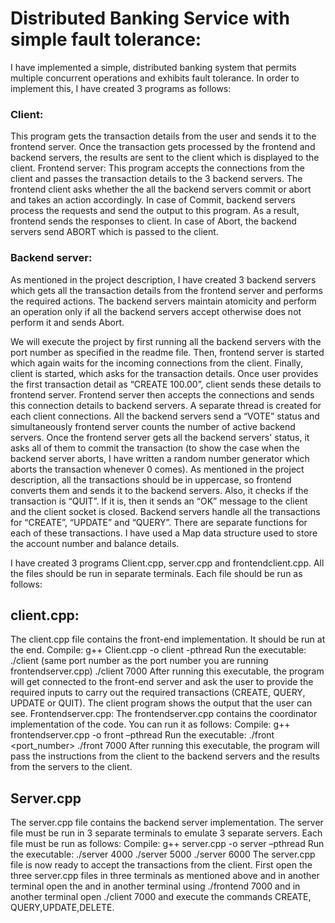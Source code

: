 # Distributed Banking Service with simple fault tolerance:

I have implemented a simple, distributed banking system that
permits multiple concurrent operations and exhibits fault tolerance. In order to implement this,
I have created 3 programs as follows:

### Client: 
This program gets the transaction details from the user and sends it to the frontend
server. Once the transaction gets processed by the frontend and backend servers, the results
are sent to the client which is displayed to the client.
Frontend server: This program accepts the connections from the client and passes the
transaction details to the 3 backend servers. The frontend client asks whether the all the
backend servers commit or abort and takes an action accordingly. In case of Commit, backend
servers process the requests and send the output to this program. As a result, frontend sends
the responses to client. In case of Abort, the backend servers send ABORT which is passed to the
client.

### Backend server:
As mentioned in the project description, I have created 3 backend servers
which gets all the transaction details from the frontend server and performs the required
actions. The backend servers maintain atomicity and perform an operation only if all the
backend servers accept otherwise does not perform it and sends Abort.

We will execute the project by first running all the backend servers with the port number as specified in
the readme file. Then, frontend server is started which again waits for the incoming connections from
the client. Finally, client is started, which asks for the transaction details. Once user provides the first
transaction detail as “CREATE 100.00”, client sends these details to frontend server.
Frontend server then accepts the connections and sends this connection details to backend servers. A
separate thread is created for each client connections. All the backend servers send a “VOTE” status and
simultaneously frontend server counts the number of active backend servers. Once the frontend server
gets all the backend servers' status, it asks all of them to commit the transaction (to show the case
when the backend server aborts, I have written a random number generator which aborts the
transaction whenever 0 comes). As mentioned in the project description, all the transactions should be
in uppercase, so frontend converts them and sends it to the backend servers. Also, it checks if the
transaction is “QUIT”. If it is, then it sends an “OK” message to the client and the client socket is closed.
Backend servers handle all the transactions for “CREATE”, “UPDATE” and “QUERY”. There are separate
functions for each of these transactions. I have used a Map data structure used to store the account
number and balance details.

I have created 3 programs Client.cpp, server.cpp and frontendclient.cpp. All the files should be run in
separate terminals. Each file should be run as follows:

## client.cpp:
The client.cpp file contains the front-end implementation. It should be run at the end.
Compile: g++ Client.cpp -o client -pthread
Run the executable: ./client <portnumber> (same port number as the port number you are
running frontendserver.cpp) ./client 7000
After running this executable, the program will get connected to the front-end server and ask the user
to provide the required inputs to carry out the required transactions (CREATE, QUERY, UPDATE or QUIT).
The client program shows the output that the user can see.
Frontendserver.cpp:
The frontendserver.cpp contains the coordinator implementation of the code. You can run it as follows:
Compile: g++ frontendserver.cpp -o front –pthread
Run the executable: ./front <port_number> ./front 7000
After running this executable, the program will pass the instructions from the client to the backend
servers and the results from the servers to the client.

## Server.cpp
The server.cpp file contains the backend server implementation. The server file must be run in 3
separate terminals to emulate 3 separate servers. Each file must be run as follows:
Compile: g++ server.cpp -o server –pthread
Run the executable: ./server 4000
./server 5000
./server 6000
The server.cpp file is now ready to accept the transactions from the client.
First open the three server.cpp files in three terminals as mentioned above and in another terminal
open the and in another terminal using ./frontend 7000 and in another terminal open ./client 7000 and
execute the commands CREATE, QUERY,UPDATE,DELETE.
